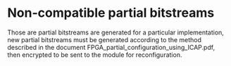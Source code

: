 # Non-compatible partial bitstreams

Those are partial bitstreams are generated for a particular implementation, new partial bitstreams must be generated according to the method described in the document FPGA_partial_configuration_using_ICAP.pdf, then encrypted to be sent to the module for reconfiguration.
